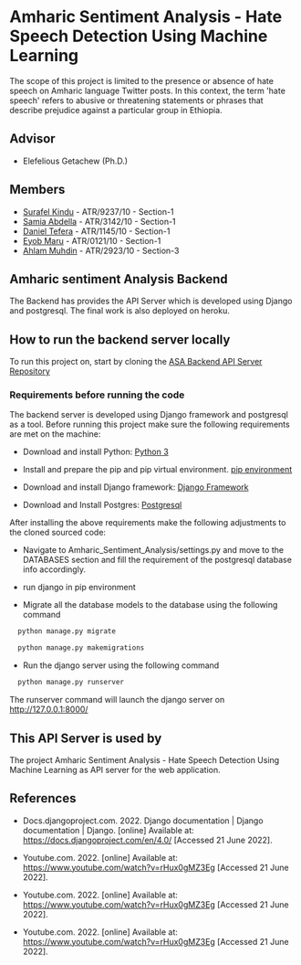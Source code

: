 # Amharic Sentiment Analysis - Hate Speech Detection Using Machine Learning

The scope of this project is limited to the presence or absence of hate 
speech on Amharic language Twitter posts. In this context, the term 'hate speech' 
refers to abusive or threatening statements or phrases that describe prejudice against 
a particular group in Ethiopia.

## Advisor

- Elefelious Getachew (Ph.D.)


## Members

- [Surafel Kindu](https://github.com/Surafeljava) - ATR/9237/10 - Section-1
- [Samia Abdella](https://github.com/Surafeljava) - ATR/3142/10 - Section-1
- [Daniel Tefera](https://github.com/Surafeljava) - ATR/1145/10 - Section-1
- [Eyob Maru](https://github.com/Surafeljava) - ATR/0121/10 - Section-1
- [Ahlam Muhdin](https://github.com/Surafeljava) - ATR/2923/10 - Section-3

## Amharic sentiment Analysis Backend

The Backend has provides the API Server which is developed using Django and postgresql. The final work is also deployed on heroku.

## How to run the backend server locally

To run this project on, start by cloning the [ASA Backend API Server Repository](https://github.com/danielteferadeti/Amharic_Sentiment_Analysis_Backend)

### Requirements before running the code

The backend server is developed using Django framework and postgresql as a tool. Before running this project make sure the following requirements are met on the machine:

* Download and install Python: [Python 3](https://www.python.org/downloads/)

* Install and prepare the pip and pip virtual environment. [pip environment](https://packaging.python.org/en/latest/guides/installing-using-pip-and-virtual-environments/)

* Download and install Django framework: [Django Framework](https://www.djangoproject.com/download/)

* Download and Install Postgres: [Postgresql](https://www.postgresql.org/download/)

After installing the above requirements make the following adjustments to the cloned sourced code:

* Navigate to Amharic_Sentiment_Analysis/settings.py and move to the DATABASES section and fill the requirement of the postgresql database info accordingly.

* run django in pip environment

* Migrate all the database models to the database using the following command
```bash
  python manage.py migrate
```
```bash
  python manage.py makemigrations
```

* Run the django server using the following command

```bash
  python manage.py runserver
```

The runserver command will launch the django server on http://127.0.0.1:8000/



## This API Server is used by

The project Amharic Sentiment Analysis - Hate Speech Detection Using Machine Learning as API server for the web application.


## References
* Docs.djangoproject.com. 2022. Django documentation | Django documentation | Django. [online] Available at: <https://docs.djangoproject.com/en/4.0/> [Accessed 21 June 2022].

* Youtube.com. 2022. [online] Available at: <https://www.youtube.com/watch?v=rHux0gMZ3Eg> [Accessed 21 June 2022].

* Youtube.com. 2022. [online] Available at: <https://www.youtube.com/watch?v=rHux0gMZ3Eg> [Accessed 21 June 2022].

* Youtube.com. 2022. [online] Available at: <https://www.youtube.com/watch?v=rHux0gMZ3Eg> [Accessed 21 June 2022].



